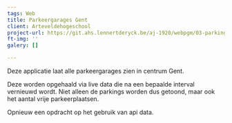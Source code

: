 ```yaml
---
tags: Web
title: Parkeergarages Gent
client: Arteveldehogeschool
project-url: https://git.ahs.lennertderyck.be/aj-1920/webpgm/03-parkings/
ft-img: ''
galery: []

---
```

Deze applicatie laat alle parkeergarages zien in centrum Gent.

Deze worden opgehaald via live data die na een bepaalde interval vernieuwd wordt. Niet alleen de parkings worden dus getoond, maar ook het aantal vrije parkeerplaatsen.

Opnieuw een opdracht op het gebruik van api data.